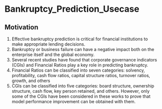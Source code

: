 # Bankruptcy_Prediction_Usecase

## Motivation

1. Effective bankruptcy prediction is critical for financial institutions to make appropriate lending decisions.
2. Bankruptcy or business failure can have a negative impact both on the enterprise itself and the global economy. 
3. Several recent studies have found that corporate governance indicators (CGIs) and Financial Ratios play a key role in predicting bankruptcy. 
4. Financial Ratios can be classified into seven categories: solvency, profitability, cash flow ratios, capital structure ratios, turnover ratios, growth, and others
5. CGIs can be classified into five categories: board structure, ownership structure, cash flow, key person retained, and others. However, only some of the CGIs have been considered in these works to prove that model performance improvement can be obtained with them.

